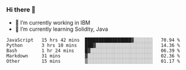 ### Hi there 👋

<!--
**mathcodeman/mathcodeman** is a ✨ _special_ ✨ repository because its `README.md` (this file) appears on your GitHub profile.

Here are some ideas to get you started:

- 🔭 I’m currently working on ...
- 🌱 I’m currently learning ...
- 👯 I’m looking to collaborate on ...
- 🤔 I’m looking for help with ...
- 💬 Ask me about ...
- 📫 How to reach me: ...
- 😄 Pronouns: ...
- ⚡ Fun fact: ...
-->

- 🔭 I’m currently working in IBM
- 🌱 I’m currently learning Solidity, Java

<!--START_SECTION:waka-->

```text
JavaScript   15 hrs 42 mins  █████████████████▓░░░░░░░   70.94 %
Python       3 hrs 10 mins   ███▓░░░░░░░░░░░░░░░░░░░░░   14.36 %
Bash         1 hr 24 mins    █▓░░░░░░░░░░░░░░░░░░░░░░░   06.39 %
Markdown     31 mins         ▓░░░░░░░░░░░░░░░░░░░░░░░░   02.36 %
Other        15 mins         ▒░░░░░░░░░░░░░░░░░░░░░░░░   01.17 %
```

<!--END_SECTION:waka-->
